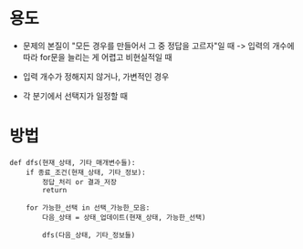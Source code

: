 # 용도

- 문제의 본질이 "모든 경우를 만들어서 그 중 정답을 고르자"일 때
  -> 입력의 개수에 따라 for문을 늘리는 게 어렵고 비현실적일 때

- 입력 개수가 정해지지 않거나, 가변적인 경우

- 각 분기에서 선택지가 일정할 때

# 방법

```
def dfs(현재_상태, 기타_매개변수들):
    if 종료_조건(현재_상태, 기타_정보):
        정답_처리 or 결과_저장
        return

    for 가능한_선택 in 선택_가능한_모음:
        다음_상태 = 상태_업데이트(현재_상태, 가능한_선택)

        dfs(다음_상태, 기타_정보들)
```
